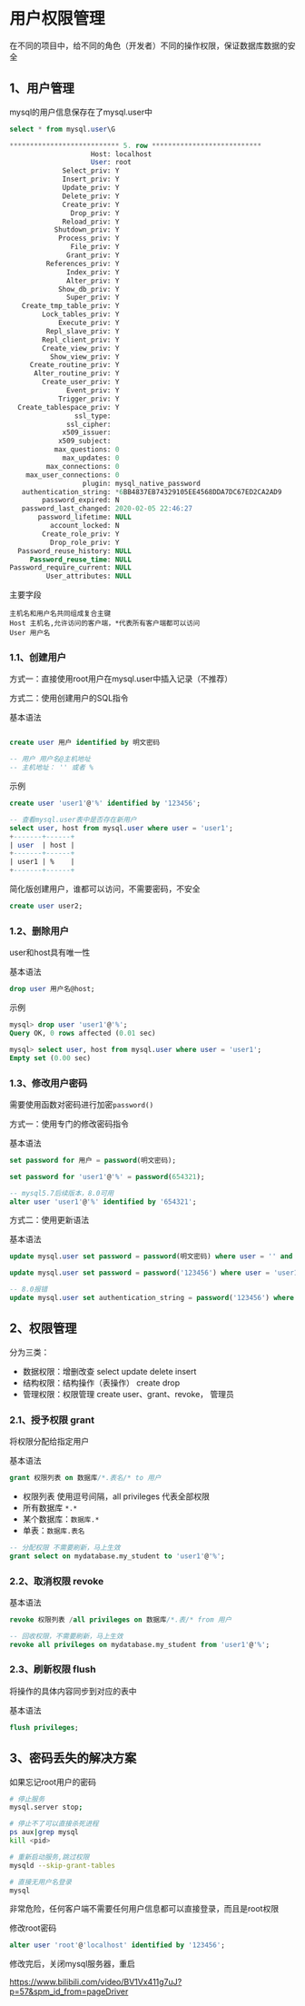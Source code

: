 # 用户权限管理

在不同的项目中，给不同的角色（开发者）不同的操作权限，保证数据库数据的安全

## 1、用户管理

mysql的用户信息保存在了mysql.user中

```sql
select * from mysql.user\G

*************************** 5. row ***************************
                    Host: localhost
                    User: root
             Select_priv: Y
             Insert_priv: Y
             Update_priv: Y
             Delete_priv: Y
             Create_priv: Y
               Drop_priv: Y
             Reload_priv: Y
           Shutdown_priv: Y
            Process_priv: Y
               File_priv: Y
              Grant_priv: Y
         References_priv: Y
              Index_priv: Y
              Alter_priv: Y
            Show_db_priv: Y
              Super_priv: Y
   Create_tmp_table_priv: Y
        Lock_tables_priv: Y
            Execute_priv: Y
         Repl_slave_priv: Y
        Repl_client_priv: Y
        Create_view_priv: Y
          Show_view_priv: Y
     Create_routine_priv: Y
      Alter_routine_priv: Y
        Create_user_priv: Y
              Event_priv: Y
            Trigger_priv: Y
  Create_tablespace_priv: Y
                ssl_type:
              ssl_cipher:
             x509_issuer:
            x509_subject:
           max_questions: 0
             max_updates: 0
         max_connections: 0
    max_user_connections: 0
                  plugin: mysql_native_password
   authentication_string: *6BB4837EB74329105EE4568DDA7DC67ED2CA2AD9
        password_expired: N
   password_last_changed: 2020-02-05 22:46:27
       password_lifetime: NULL
          account_locked: N
        Create_role_priv: Y
          Drop_role_priv: Y
  Password_reuse_history: NULL
     Password_reuse_time: NULL
Password_require_current: NULL
         User_attributes: NULL
```

主要字段

```
主机名和用户名共同组成复合主键
Host 主机名,允许访问的客户端，*代表所有客户端都可以访问
User 用户名
```

### 1.1、创建用户

方式一：直接使用root用户在mysql.user中插入记录（不推荐）

方式二：使用创建用户的SQL指令


基本语法

```sql

create user 用户 identified by 明文密码

-- 用户 用户名@主机地址
-- 主机地址： '' 或者 %
```

示例
```sql
create user 'user1'@'%' identified by '123456';

-- 查看mysql.user表中是否存在新用户
select user, host from mysql.user where user = 'user1';
+-------+------+
| user  | host |
+-------+------+
| user1 | %    |
+-------+------+
```

简化版创建用户，谁都可以访问，不需要密码，不安全
```sql
create user user2;
```

### 1.2、删除用户

user和host具有唯一性

基本语法
```sql
drop user 用户名@host;
```

示例

```sql
mysql> drop user 'user1'@'%';
Query OK, 0 rows affected (0.01 sec)

mysql> select user, host from mysql.user where user = 'user1';
Empty set (0.00 sec)
```

### 1.3、修改用户密码

需要使用函数对密码进行加密`password()`

方式一：使用专门的修改密码指令

基本语法
```sql
set password for 用户 = password(明文密码);

set password for 'user1'@'%' = password(654321);

-- mysql5.7后续版本，8.0可用
alter user 'user1'@'%' identified by '654321';
```

方式二：使用更新语法

基本语法

```sql
update mysql.user set password = password(明文密码) where user = '' and host = '';

update mysql.user set password = password('123456') where user = 'user1' and host = '%';

-- 8.0报错
update mysql.user set authentication_string = password('123456') where user = 'user1' and host = '%';
```



## 2、权限管理

分为三类：

- 数据权限：增删改查 select update delete insert
- 结构权限：结构操作（表操作） create drop
- 管理权限：权限管理 create user、grant、revoke， 管理员

### 2.1、授予权限 grant

将权限分配给指定用户

基本语法
```sql
grant 权限列表 on 数据库/*.表名/* to 用户
```

- 权限列表 使用逗号间隔，all privileges 代表全部权限
- 所有数据库 `*.*`
- 某个数据库：`数据库.*`
- 单表：`数据库.表名`

```sql
-- 分配权限 不需要刷新，马上生效
grant select on mydatabase.my_student to 'user1'@'%';
```

### 2.2、取消权限 revoke

基本语法

```sql
revoke 权限列表 /all privileges on 数据库/*.表/* from 用户
```

```sql
-- 回收权限，不需要刷新，马上生效
revoke all privileges on mydatabase.my_student from 'user1'@'%';
```

### 2.3、刷新权限 flush
将操作的具体内容同步到对应的表中

基本语法
```sql
flush privileges;
```

## 3、密码丢失的解决方案

如果忘记root用户的密码

```bash
# 停止服务
mysql.server stop;

# 停止不了可以直接杀死进程
ps aux|grep mysql
kill <pid>

# 重新启动服务,跳过权限
mysqld --skip-grant-tables

# 直接无用户名登录
mysql
```

非常危险，任何客户端不需要任何用户信息都可以直接登录，而且是root权限

修改root密码
```sql
alter user 'root'@'localhost' identified by '123456'; 
```

修改完后，关闭mysql服务器，重启


https://www.bilibili.com/video/BV1Vx411g7uJ?p=57&spm_id_from=pageDriver